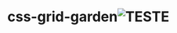 # css-grid-garden![TESTE](https://user-images.githubusercontent.com/97961562/151706395-661108c6-be5b-48f7-9d02-1278b0ceec24.png)
